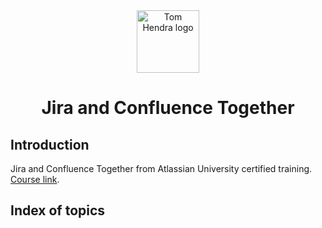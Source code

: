 <div align=center>
<img alt="Tom Hendra logo" src="https://res.cloudinary.com/tomhendra/image/upload/v1567091669/tomhendra-logo/tomhendra-logo-round-1024.png" width="100" />
<h1>Jira and Confluence Together</h1>
</div>

## Introduction

Jira and Confluence Together from Atlassian University certified training. [Course link](https://training.atlassian.com/jira-confluence-together).

## Index of topics
